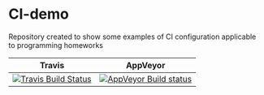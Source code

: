 # CI-demo
Repository created to show some examples of CI configuration applicable to programming homeworks

 Travis        | AppVeyor
 ------------- | --------------
[![Travis Build Status](https://travis-ci.org/yurii-litvinov/CI-demo.svg?branch=master)](https://travis-ci.org/yurii-litvinov/CI-demo) | [![AppVeyor Build status](https://ci.appveyor.com/api/projects/status/4na1up5fe6dk9apr?svg=true)](https://ci.appveyor.com/api/projects/status/4na1up5fe6dk9apr?svg=true)
